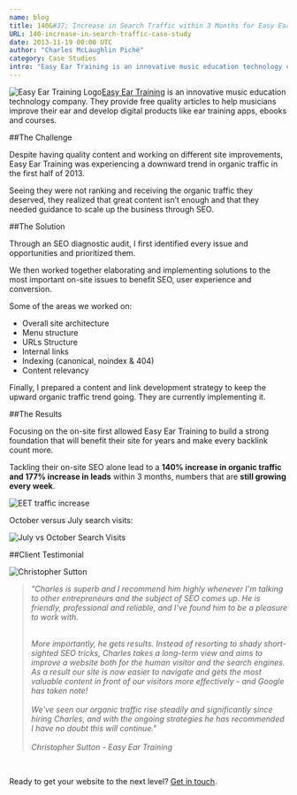 ```yaml
---
name: blog
title: 140&#37; Increase in Search Traffic within 3 Months for Easy Ear Training
URL: 140-increase-in-search-traffic-case-study
date: 2013-11-19 00:00 UTC
author: "Charles McLaughlin Piché"
category: Case Studies
intro: "Easy Ear Training is an innovative music education technology company. They provide free quality articles to help musicians improve their ears and develop digital products like ear training apps, ebooks and courses."
---
```


<img src="/images/blog/easyeartraininglogo_220x82.jpg" alt="Easy Ear Training Logo" class="wrapleft">[Easy Ear Training](http://www.easyeartraining.com/) is an innovative music education technology company. They provide free quality articles to help musicians improve their ear and develop digital products like ear training apps, ebooks and courses.

##The Challenge

Despite having quality content and working on different site improvements, Easy Ear Training was experiencing a downward trend in organic traffic in the first half of 2013.

Seeing they were not ranking and receiving the organic traffic they deserved, they realized that great content isn’t enough and that they needed guidance to scale up the business through SEO.

##The Solution

Through an SEO diagnostic audit, I first identified every issue and opportunities and prioritized them.

We then worked together elaborating and implementing solutions to the most important on-site issues to benefit SEO, user experience and conversion.

Some of the areas we worked on:

* Overall site architecture
* Menu structure
* URLs Structure
* Internal links
* Indexing (canonical, noindex & 404)
* Content relevancy

Finally, I prepared a content and link development strategy to keep the upward organic traffic trend going. They are currently implementing it.

##The Results

Focusing on the on-site first allowed Easy Ear Training to build a strong foundation that will benefit their site for years and make every backlink count more.

Tackling their on-site SEO alone lead to a **140% increase in organic traffic and 177% increase in leads** within 3 months, numbers that are **still growing every week**.

![EET traffic increase](/images/blog/eet-traffic-increase.jpg)

October versus July search visits:

![July vs October Search Visits](/images/blog/july-vs-october-visits.png)

##Client Testimonial

<img src="/images/blog/christophers_256_125x125.jpg" alt="Christopher Sutton" class="wrapright">

<blockquote class="quote"> <i>"Charles is superb and I recommend him highly whenever I'm talking to other entrepreneurs and the subject of SEO comes up. He is friendly, professional and reliable, and I've found him to be a pleasure to work with.<br /><br />

More importantly, he gets results. Instead of resorting to shady short-sighted SEO tricks, Charles takes a long-term view and aims to improve a website both for the human visitor and the search engines. As a result our site is now easier to navigate and gets the most valuable content in front of our visitors more effectively - and Google has taken note!
<br /><br />
We've seen our organic traffic rise steadily and significantly since hiring Charles, and with the ongoing strategies he has recommended I have no doubt this will continue."
<br /><br />
Christopher Sutton - Easy Ear Training</i>
</blockquote><br />

Ready to get your website to the next level? [Get in touch](http://www.seocharles.com/contact).
